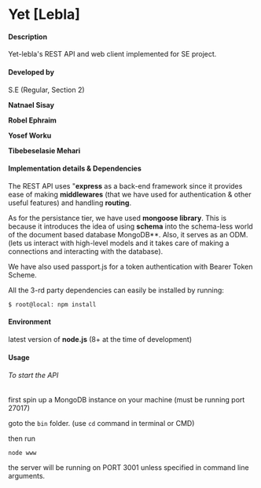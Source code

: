 # Yet [Lebla]

#### Description
Yet-lebla's REST API and web client implemented for SE project.

#### Developed by
S.E (Regular, Section 2)

**Natnael Sisay** 

**Robel Ephraim** 

**Yosef Worku** 

**Tibebeselasie Mehari** 



#### Implementation details & Dependencies
The REST API uses "**express** as a back-end framework since it provides ease of making **middlewares** (that we have used for authentication & other useful features) and handling **routing**.

As for the persistance tier, we have used **mongoose library**. This is because it introduces the idea of using **schema** into the schema-less world of the document based database MongoDB**. Also, it serves as an ODM. (lets us interact with high-level models and it 
takes care of making a connections and interacting with the database).

We have also used passport.js for a token authentication with Bearer Token Scheme. 

All the 3-rd party dependencies can easily be installed by running:

`$ root@local: npm install`

#### Environment
latest version of **node.js** (8+ at the time of development)

#### Usage
###### To start the API
first spin up a MongoDB instance on your machine (must be running port 27017)

goto the `bin` folder. (use `cd` command in terminal or CMD)

then run

`node www`

the server will be running on PORT 3001 unless specified in command line arguments.
